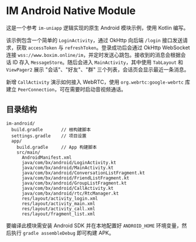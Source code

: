 # IM Android Native Module

这是一个参考 `im-uniapp` 逻辑实现的原生 Android 模块示例，使用 Kotlin 编写。

该示例包含一个简单的 `LoginActivity`，通过 OkHttp 向后端 `/login` 接口发送请求，获取 `accessToken` 与 `refreshToken`。登录成功后会通过 OkHttp WebSocket 连接 `wss://www.boxim.online/im`，并定时发送心跳包。接收到的消息会根据会话 ID 存入 `MessageStore`。随后会进入 `MainActivity`，其中使用 `TabLayout` 和 `ViewPager2` 展示 "会话"、"好友"、"群" 三个列表，会话页会显示最近一条消息。

新增 `CallActivity` 演示如何接入 WebRTC，使用 `org.webrtc:google-webrtc` 库建立 `PeerConnection`，可在需要时启动音视频通话。

## 目录结构

```
im-android/
  build.gradle       // 根构建脚本
  settings.gradle    // 项目设置
  app/
    build.gradle     // App 构建脚本
    src/main/
      AndroidManifest.xml
      java/com/bx/android/LoginActivity.kt
      java/com/bx/android/MainActivity.kt
      java/com/bx/android/ConversationListFragment.kt
      java/com/bx/android/FriendListFragment.kt
      java/com/bx/android/GroupListFragment.kt
      java/com/bx/android/CallActivity.kt
      java/com/bx/android/rtc/RtcManager.kt
      res/layout/activity_login.xml
      res/layout/activity_main.xml
      res/layout/activity_call.xml
      res/layout/fragment_list.xml
```

要编译此模块需安装 Android SDK 并在本地配置好 `ANDROID_HOME` 环境变量，然后执行 `gradle assembleDebug` 即可构建 APK。
